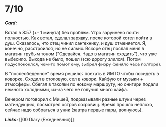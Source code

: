 # 7/10

***Card:*** 

Встал в 8:57 (+- 1 минута) без проблем. Утро заруинено почти полностью. Как встал, сделал зарядку, после которой хотел пойти в душ. Оказалось, что отец чинил сантехнику, и душ отменяется. Я, конечно, расстроился, но не сильно. Вскоре отец послал меня в магазин грубым тоном ("Одевайся. Надо в магазин сходить"), что уже выбесило. Выхода не было, пошел (всю дорогу злился). Потом подуспокоился, чем-то помог ему, выбрал физру (заняло часа полтора). 

В "послеобеденное" время решился поехать в ИМТО чтобы посидеть в коворке. Сходил в столовую, сел в коворк. Кайфую от музыки + атмосферы. Сбегал в такояки по новому маршруту, но онигири подали немного холодными, из-за чего не получил много кайфа.

Вечером поговорил с Мишей, подоказывали разные штуки через матиндукцию, посмотрел остров сокровищ. Время прошло неплохо, сейчас надо собраться в уник (завтра первые пары, волнуюсь).

***Links:*** [[00 Diary (Ежедневник)]]